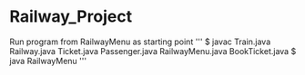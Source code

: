 # Railway_Project

Run program from RailwayMenu as starting point
'''
$ javac Train.java Railway.java Ticket.java Passenger.java RailwayMenu.java BookTicket.java
$ java RailwayMenu
'''
